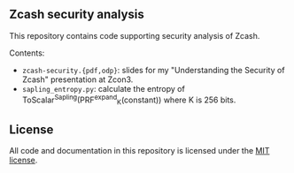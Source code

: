 Zcash security analysis
-----------------------

This repository contains code supporting security analysis of Zcash.

Contents:

* `zcash-security.{pdf,odp}`: slides for my "Understanding the Security of Zcash" presentation at Zcon3.
* `sapling_entropy.py`: calculate the entropy of ToScalar<sup>Sapling</sup>(PRF<sup>expand</sup><sub>K</sub>(constant))
  where K is 256 bits.

License
-------

All code and documentation in this repository is licensed under the [MIT license](LICENSE).
